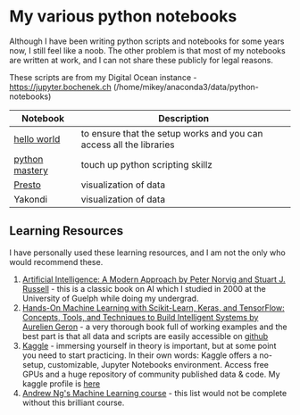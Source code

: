# My various python notebooks
Although I have been writing python scripts and notebooks for some years now, I still feel like a noob.  The other problem is that most of my notebooks are written at work, and I can not share these publicly for legal reasons.

These scripts are from my Digital Ocean instance - https://jupyter.bochenek.ch (/home/mikey/anaconda3/data/python-notebooks)

| Notebook      | Description   |
| ------------- | ------------- |
| [hello world](/HelloWorldLiterally.ipynb) | to ensure that the setup works and you can access all the libraries |
| [python mastery](/PythonMastery.ipynb) | touch up python scripting skillz |
| [Presto](/PrestoStats.ipynb) | visualization of data |
| Yakondi | visualization of data |

## Learning Resources
I have personally used these learning resources, and I am not the only who would recommend these.

1. [Artificial Intelligence: A Modern Approach by Peter Norvig and Stuart J. Russell](https://www.goodreads.com/book/show/27543.Artificial_Intelligence) - this is a classic book on AI which I studied in 2000 at the University of Guelph while doing my undergrad.
2. [Hands-On Machine Learning with Scikit-Learn, Keras, and TensorFlow: Concepts, Tools, and Techniques to Build Intelligent Systems by Aurelien Geron](https://www.goodreads.com/book/show/32899495-hands-on-machine-learning-with-scikit-learn-and-tensorflow) - a very thorough book full of working examples and the best part is that all data and scripts are easily accessible on [github](https://github.com/ageron/handson-ml2)
3. [Kaggle](https://www.kaggle.com/) - immersing yourself in theory is important, but at some point you need to start practicing.  In their own words:  Kaggle offers a no-setup, customizable, Jupyter Notebooks environment. Access free GPUs and a huge repository of community published data & code.  My kaggle profile is [here](https://www.kaggle.com/mikey320b)
4. [Andrew Ng's Machine Learning course](https://www.coursera.org/learn/machine-learning) - this list would not be complete without this brilliant course.
